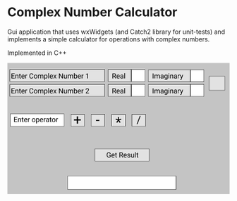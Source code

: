 # Complex Number Calculator

Gui application that uses wxWidgets (and Catch2 library for unit-tests) and implements a simple calculator for operations with complex numbers.

Implemented in C++

![GUI](gui-photo.png "Complex Number Calculator GUI")
